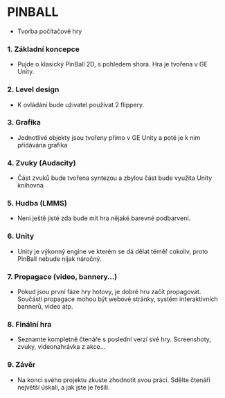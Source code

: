 # PINBALL

- Tvorba počítačové hry

### 1. Základní koncepce

- Pujde o klasický PinBall 2D, s pohledem shora. Hra je tvořena v GE Unity.

### 2. Level design

- K ovládání bude uživatel používat 2 flippery. 


### 3. Grafika

- Jednotlivé objekty jsou tvořeny přímo v GE Unity a poté je k nim přidávána grafika

### 4. Zvuky (Audacity)

- Část zvuků bude tvořena syntezou a zbylou část bude využita Unity knihovna

### 5. Hudba (LMMS)

- Neni ještě jisté zda bude mít hra nějaké barevné podbarvení.


### 6. Unity

- Unity je výkonný engine ve kterém se dá dělat téměř cokoliv, proto PinBall nebude nijak náročný. 

### 7. Propagace (video, bannery…)

- Pokud jsou první fáze hry hotovy, je dobré hru začít propagovat. Součástí propagace mohou být webové stránky, systém interaktivních bannerů, video atp.

### 8. Finální hra

- Seznamte kompletně čtenáře s poslední verzí své hry. Screenshoty, zvuky, videonahrávka z akce…

### 9. Závěr

- Na konci svého projektu zkuste zhodnotit svou práci. Sdělte čtenáři největší úskalí, a jak jste je řešili.

